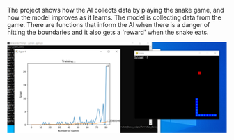 The project shows how the AI collects data by playing the snake game, and how the model improves as it learns. The model is collecting data from the game. There are functions that inform the AI when there is a danger of hitting the boundaries and it also gets a 'reward' when the snake eats.

![Preview](https://github.com/hrnnikolov/snake_ai/blob/main/snake.PNG)
